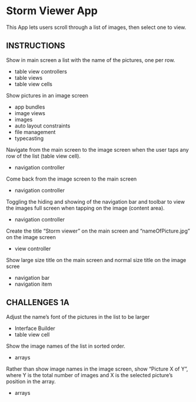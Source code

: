 # Storm Viewer App

This App lets users scroll through a list of images, then select one to view.

## INSTRUCTIONS

Show in main screen a list with the name of the pictures, one per row.

- table view controllers
- table views
- table view cells

Show pictures in an image screen 

- app bundles
- image views
- images
- auto layout constraints
- file management
- typecasting

Navigate from the main screen to the image screen when the user taps any row of the list (table view cell). 

- navigation controller

Come back from the image screen to the main screen

- navigation controller

Toggling the hiding and showing of the navigation bar and toolbar to view the images full screen when tapping on the image (content area).

- navigation controller

Create the title “Storm viewer” on the main screen and “nameOfPicture.jpg” on the image screen

- view controller

Show large size title on the main screen and normal size title on the image scree

- navigation bar
- navigation item

## CHALLENGES 1A

Adjust the name’s font of the pictures in the list to be larger 

- Interface Builder
- table view cell

Show the image names of the list in sorted order.

- arrays

Rather than show image names in the image screen, show “Picture X of Y”, where Y is the total number of images and X is the selected picture’s position in the array.

- arrays
